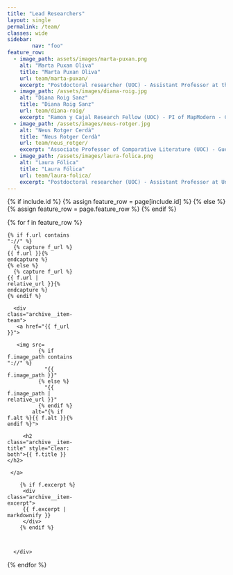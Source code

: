 ```yaml
---
title: "Lead Researchers"
layout: single
permalink: /team/
classes: wide
sidebar:
        nav: "foo"
feature_row:
  - image_path: assets/images/marta-puxan.png
    alt: "Marta Puxan Oliva"
    title: "Marta Puxan Oliva"
    url: team/marta-puxan/
    excerpt: "Postdoctoral researcher (UOC) - Assistant Professor at the Universitat de Barcelona."
  - image_path: /assets/images/diana-roig.jpg
    alt: "Diana Roig Sanz"
    title: "Diana Roig Sanz"
    url: team/diana-roig/
    excerpt: "Ramon y Cajal Research Fellow (UOC) - PI of MapModern - Coordinator of GlobaLS"
  - image_path: /assets/images/neus-rotger.jpg
    alt: "Neus Rotger Cerdà"
    title: "Neus Rotger Cerdà"
    url: team/neus_rotger/
    excerpt: "Associate Professor of Comparative Literature (UOC) - Guest Lecturer at Universitat Autònoma de Barcelona"
  - image_path: /assets/images/laura-folica.png
    alt: "Laura Fólica"
    title: "Laura Fólica"
    url: team/laura-folica/
    excerpt: "Postdoctoral researcher (UOC) - Assistant Professor at Universitat Pompeu Fabra (UPF)"
---
```

<section class="entries-grid">
{% if include.id %}
  {% assign feature_row = page[include.id] %}
{% else %}
  {% assign feature_row = page.feature_row %}
{% endif %}

{% for f in feature_row %}

<div class="grid__item" style="width: 160px">

    {% if f.url contains "://" %}
      {% capture f_url %}{{ f.url }}{% endcapture %}
    {% else %}
      {% capture f_url %}{{ f.url | relative_url }}{% endcapture %}
    {% endif %}

      <div class="archive__item-team">
       <a href="{{ f_url }}">

       <img src=
              {% if f.image_path contains "://" %}
                "{{ f.image_path }}"
              {% else %}
                "{{ f.image_path | relative_url }}"
              {% endif %}
            alt="{% if f.alt %}{{ f.alt }}{% endif %}">

         <h2 class="archive__item-title" style="clear: both">{{ f.title }}</h2>

     </a>

        {% if f.excerpt %}
         <div class="archive__item-excerpt">
         {{ f.excerpt | markdownify }}
         </div>
        {% endif %}



      </div>
</div>
{% endfor %}
</section>
